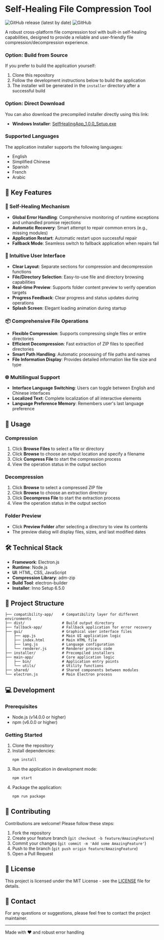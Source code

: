 # Self-Healing File Compression Tool

![GitHub release (latest by date)](https://img.shields.io/github/v/release/username/self-healing-app)
![GitHub](https://img.shields.io/github/license/username/self-healing-app)

A robust cross-platform file compression tool with built-in self-healing capabilities, designed to provide a reliable and user-friendly file compression/decompression experience.

### Option: Build from Source

If you prefer to build the application yourself:

1. Clone this repository
2. Follow the development instructions below to build the application
3. The installer will be generated in the `installer` directory after a successful build

### Option: Direct Download

You can also download the precompiled installer directly using this link:

- **Windows Installer**: [SelfHealingApp_1.0.0_Setup.exe](https://github.com/Yuanyuan5510/self-healing-app/releases/download/SelfHealingApp/SelfHealingApp_1.0.0_Setup.exe)

### Supported Languages

The application installer supports the following languages:
- English
- Simplified Chinese
- Spanish
- French
- Arabic

## 🌟 Key Features

### 🔧 Self-Healing Mechanism
- **Global Error Handling**: Comprehensive monitoring of runtime exceptions and unhandled promise rejections
- **Automatic Recovery**: Smart attempt to repair common errors (e.g., missing modules)
- **Application Restart**: Automatic restart upon successful repair
- **Fallback Mode**: Seamless switch to fallback application when repairs fail

### 🎨 Intuitive User Interface
- **Clear Layout**: Separate sections for compression and decompression functions
- **File/Directory Selection**: Easy-to-use file and directory browsing capabilities
- **Real-time Preview**: Supports folder content preview to verify operation targets
- **Progress Feedback**: Clear progress and status updates during operations
- **Splash Screen**: Elegant loading animation during startup

### 📦 Comprehensive File Operations
- **Flexible Compression**: Supports compressing single files or entire directories
- **Efficient Decompression**: Fast extraction of ZIP files to specified directories
- **Smart Path Handling**: Automatic processing of file paths and names
- **File Information Display**: Provides detailed information like file size and type

### 🌐 Multilingual Support
- **Interface Language Switching**: Users can toggle between English and Chinese interfaces
- **Localized Text**: Complete localization of all interactive elements
- **Language Preference Memory**: Remembers user's last language preference

## 🚀 Usage

### Compression
1. Click **Browse Files** to select a file or directory
2. Click **Browse** to choose an output location and specify a filename
3. Click **Compress File** to start the compression process
4. View the operation status in the output section

### Decompression
1. Click **Browse** to select a compressed ZIP file
2. Click **Browse** to choose an extraction directory
3. Click **Decompress File** to start the extraction process
4. View the operation status in the output section

### Folder Preview
- Click **Preview Folder** after selecting a directory to view its contents
- The preview dialog will display files, sizes, and last modified dates

## 🛠️ Technical Stack

- **Framework**: Electron.js
- **Runtime**: Node.js
- **UI**: HTML, CSS, JavaScript
- **Compression Library**: adm-zip
- **Build Tool**: electron-builder
- **Installer**: Inno Setup 6.5.0

## 📁 Project Structure

```
├── compatibility-app/    # Compatibility layer for different environments
├── dist/                 # Build output directory
├── fallback-app/         # Fallback application for error recovery
├── gui/                  # Graphical user interface files
│   ├── app.js            # Main UI application logic
│   ├── index.html        # Main HTML file
│   ├── lang.js           # Language configuration
│   └── renderer.js       # Renderer process code
├── installer/            # Precompiled installers
├── main-app/             # Core application logic
│   ├── bin/              # Application entry points
│   └── utils/            # Utility functions
├── shared/               # Shared components between modules
└── electron.js           # Main Electron process
```

## 💻 Development

### Prerequisites
- Node.js (v14.0.0 or higher)
- npm (v6.0.0 or higher)

### Getting Started
1. Clone the repository
2. Install dependencies:
   ```bash
   npm install
   ```
3. Run the application in development mode:
   ```bash
   npm start
   ```
4. Package the application:
   ```bash
   npm run package
   ```

## 🤝 Contributing

Contributions are welcome! Please follow these steps:
1. Fork the repository
2. Create your feature branch (`git checkout -b feature/AmazingFeature`)
3. Commit your changes (`git commit -m 'Add some AmazingFeature'`)
4. Push to the branch (`git push origin feature/AmazingFeature`)
5. Open a Pull Request

## 📝 License

This project is licensed under the MIT License - see the [LICENSE](LICENSE) file for details.

## 📧 Contact

For any questions or suggestions, please feel free to contact the project maintainer.

---

Made with ❤️ and robust error handling